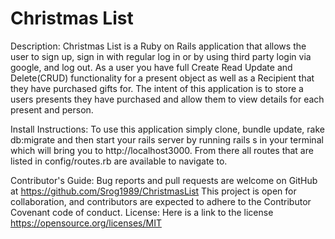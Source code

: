 # Christmas List

Description: Christmas List is a Ruby on Rails application that allows the user to sign up, sign in with regular log in or by using third party login via google, and log out. As a user you have full Create Read Update and Delete(CRUD) functionality for a present object as well as a Recipient that they have purchased gifts for. The intent of this application is to store a users presents they have purchased and allow them to view details for each present and person.

Install Instructions: To use this application simply clone, bundle update, rake db:migrate and then start your rails server by running rails s in your terminal which will bring you to http://localhost3000. From there all routes that are listed in config/routes.rb are available to navigate to.

Contributor's Guide: Bug reports and pull requests are welcome on GitHub at https://github.com/Srog1989/ChristmasList This project is open for collaboration, and contributors are expected to adhere to the Contributor Covenant code of conduct. License: Here is a link to the license https://opensource.org/licenses/MIT

